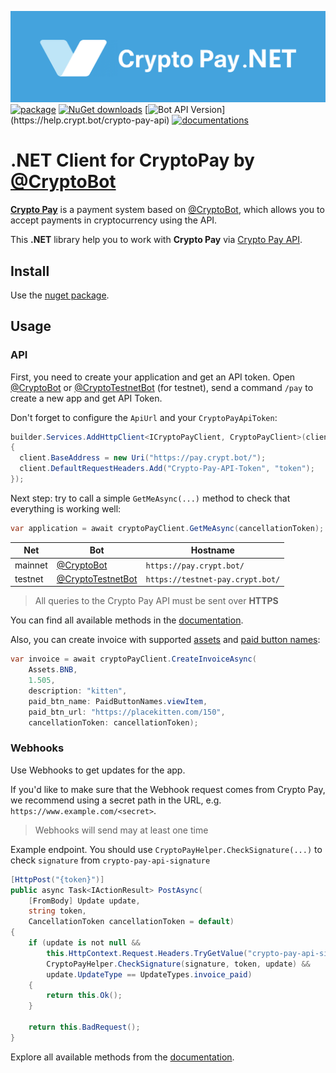 ![CryptoPay](/header.png)
[![package](https://img.shields.io/nuget/vpre/CryptoPay.svg?label=CryptoPay%20Package&style=flat-square)](https://www.nuget.org/packages/CryptoPay)
[![NuGet downloads](https://img.shields.io/nuget/dt/CryptoPay.svg?label=Downloads&style=flat-square&color=orange)](https://www.nuget.org/packages/CryptoPay)
[![Bot API Version](https://img.shields.io/badge/CryptoPay%20API-1.5%20(September%2011,%202024)-f36caf.svg?style=flat-square)](https://help.crypt.bot/crypto-pay-api)
[![documentations](https://img.shields.io/badge/Documentations-Book-Green.svg?style=flat-square)](https://help.crypt.bot/crypto-pay-api)
# .NET Client for CryptoPay by [@CryptoBot](https://t.me/CryptoBot)

**[Crypto Pay](https://t.me/CryptoBot/?start=pay)** is a payment system based on [@CryptoBot](https://t.me/CryptoBot), which allows you to accept payments in cryptocurrency using the API.

This **.NET** library help you to work with **Crypto Pay** via [Crypto Pay API](https://help.crypt.bot/crypto-pay-api).

## Install

Use the [nuget package](https://www.nuget.org/packages/CryptoPay/).

## Usage

### API

First, you need to create your application and get an API token. Open [@CryptoBot](https://t.me/CryptoBot?start=pay) or [@CryptoTestnetBot](https://t.me/CryptoTestnetBot?start=pay) (for testnet), send a command `/pay` to create a new app and get API Token.

Don't forget to configure the `ApiUrl` and your `CryptoPayApiToken`:

```csharp
builder.Services.AddHttpClient<ICryptoPayClient, CryptoPayClient>(client =>
{
  client.BaseAddress = new Uri("https://pay.crypt.bot/");
  client.DefaultRequestHeaders.Add("Crypto-Pay-API-Token", "token");
});
```

Next step: try to call a simple `GetMeAsync(...)` method to check that everything is working well:

```csharp
var application = await cryptoPayClient.GetMeAsync(cancellationToken);
```

Net     | Bot                                                          | Hostname
------- |--------------------------------------------------------------|------------------------
mainnet | [@CryptoBot](https://t.me/CryptoBot?start=pay)               | `https://pay.crypt.bot/`
testnet | [@CryptoTestnetBot](https://t.me/CryptoTestnetBot?start=pay) | `https://testnet-pay.crypt.bot/`

> All queries to the Crypto Pay API must be sent over **HTTPS**

You can find all available methods in the [documentation](https://help.crypt.bot/crypto-pay-api).

Also, you can create invoice with supported [assets](#Assets) and [paid button names](#Paid-Button-Names):

```csharp
var invoice = await cryptoPayClient.CreateInvoiceAsync(
    Assets.BNB,
    1.505,
    description: "kitten",
    paid_btn_name: PaidButtonNames.viewItem,
    paid_btn_url: "https://placekitten.com/150",
    cancellationToken: cancellationToken);
```

### Webhooks

Use Webhooks to get updates for the app.

If you'd like to make sure that the Webhook request comes from Crypto Pay, we recommend using a secret path in the URL, e.g. `https://www.example.com/<secret>`.

> Webhooks will send may at least one time

Example endpoint. You should use `CryptoPayHelper.CheckSignature(...)` to check `signature` from `crypto-pay-api-signature`
```csharp
[HttpPost("{token}")]
public async Task<IActionResult> PostAsync(
    [FromBody] Update update, 
    string token, 
    CancellationToken cancellationToken = default)
{
    if (update is not null &&
        this.HttpContext.Request.Headers.TryGetValue("crypto-pay-api-signature", out var signature) &&
        CryptoPayHelper.CheckSignature(signature, token, update) &&
        update.UpdateType == UpdateTypes.invoice_paid)
    {
        return this.Ok();
    }

    return this.BadRequest();
}
```

Explore all available methods from the [documentation](https://help.crypt.bot/crypto-pay-api).